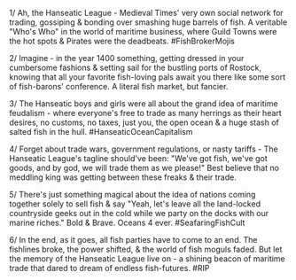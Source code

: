 1/ Ah, the Hanseatic League - Medieval Times' very own social network for trading, gossiping & bonding over smashing huge barrels of fish. A veritable "Who's Who" in the world of maritime business, where Guild Towns were the hot spots & Pirates were the deadbeats. #FishBrokerMojis

2/ Imagine - in the year 1400 something, getting dressed in your cumbersome fashions & setting sail for the bustling ports of Rostock, knowing that all your favorite fish-loving pals await you there like some sort of fish-barons' conference. A literal fish market, but fancier.

3/ The Hanseatic boys and girls were all about the grand idea of maritime feudalism - where everyone's free to trade as many herrings as their heart desires, no customs, no taxes, just you, the open ocean & a huge stash of salted fish in the hull. #HanseaticOceanCapitalism

4/ Forget about trade wars, government regulations, or nasty tariffs - The Hanseatic League's tagline should've been: "We've got fish, we've got goods, and by god, we will trade them as we please!" Best believe that no meddling king was getting between these freaks & their trade.

5/ There's just something magical about the idea of nations coming together solely to sell fish & say "Yeah, let's leave all the land-locked countryside geeks out in the cold while we party on the docks with our marine riches." Bold & Brave. Oceans 4 ever. #SeafaringFishCult

6/ In the end, as it goes, all fish parties have to come to an end. The fishlines broke, the power shifted, & the world of fish moguls faded. But let the memory of the Hanseatic League live on - a shining beacon of maritime trade that dared to dream of endless fish-futures. #RIP